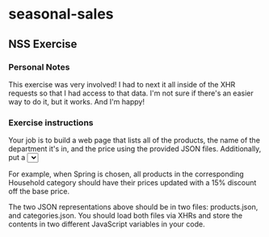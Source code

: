 # seasonal-sales

## NSS Exercise

### Personal Notes

This exercise was very involved! I had to next it all inside of the XHR requests so that I had access to that data. I'm not sure if there's an easier way to do it, but it works. And I'm happy!

### Exercise instructions

Your job is to build a web page that lists all of the products, the name of the department it's in, and the price using the provided JSON files. Additionally, put a <select> element at the top of the page that contains all possible values of the season_discount key in the categories file. As soon as you select one of the seasons, all prices on the page should immediately be discounted by the corresponding percentage.

For example, when Spring is chosen, all products in the corresponding Household category should have their prices updated with a 15% discount off the base price.

The two JSON representations above should be in two files: products.json, and categories.json. You should load both files via XHRs and store the contents in two different JavaScript variables in your code.
